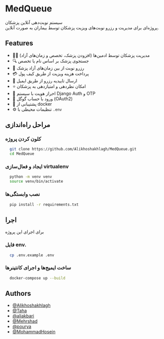 # MedQueue

سیستم نوبت‌دهی آنلاین پزشکان  
پروژه‌ای برای مدیریت و رزرو نوبت‌های ویزیت پزشکان توسط بیماران به صورت آنلاین.


## Features

- 👩‍⚕️ مدیریت پزشکان توسط ادمین‌ها (افزودن پزشک، تخصص و زمان‌های آزاد)
- 🔍 جستجوی پزشک بر اساس نام یا تخصص
- 📅 رزرو نوبت از بین زمان‌های آزاد پزشک
- 💳 پرداخت هزینه ویزیت از طریق کیف پول
- 📧 ارسال تاییدیه رزرو از طریق ایمیل
- ⭐ امکان نظردهی و امتیازدهی به پزشکان
- 🔑 احراز هویت با سیستم Django Auth و OTP
- 🔐 ورود با حساب گوگل (OAuth2)
- 🐳 پشتیبانی از docker
- ⚙️ تنظیمات محیطی با `.env`

## مراحل راه‌اندازی

### کلون کردن پروژه

```bash
  git clone https://github.com/Alikhoshakhlagh/MedQueue.git
  cd MedQueue
```
### ایجاد و فعال‌سازی virtualenv
```bash
  python -m venv venv
  source venv/bin/activate   
```
### نصب وابستگی‌ها
```bash
  pip install -r requirements.txt  
```
## اجرا

برای اجرای این پروژه
### فایل env.
```bash
  cp .env.example .env  
```
### ساخت ایمیج‌ها و اجرای کانتینرها
```bash
  docker-compose up --build 
```

## Authors

- [@Alikhoshakhlagh](https://github.com/Alikhoshakhlagh)
- [@Taha](https://github.com/Tahash44)
- [@aliakbari](https://github.com/aliakbari77)
- [@Mehrshad](https://github.com/Mehrshad3)
- [@pourya](https://github.com/pouryaenayati)
- [@MohammadHosein](https://github.com/fathali-codes)


